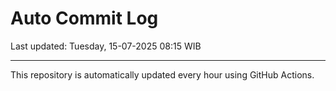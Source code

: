 # Auto Commit Log

Last updated: Tuesday, 15-07-2025 08:15 WIB

---

This repository is automatically updated every hour using GitHub Actions.
